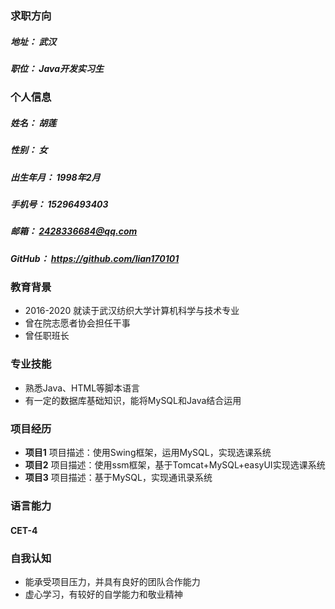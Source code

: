 ### 求职方向
##### 地址： 武汉
##### 职位： Java开发实习生

### 个人信息
##### 姓名： 胡莲
##### 性别： 女
##### 出生年月： 1998年2月
##### 手机号： 15296493403
##### 邮箱： 2428336684@qq.com
##### GitHub： https://github.com/lian170101

### 教育背景
- 2016-2020 就读于武汉纺织大学计算机科学与技术专业
- 曾在院志愿者协会担任干事
- 曾任职班长

### 专业技能
- 熟悉Java、HTML等脚本语言
- 有一定的数据库基础知识，能将MySQL和Java结合运用

### 项目经历
- **项目1**
项目描述：使用Swing框架，运用MySQL，实现选课系统
- **项目2**
项目描述：使用ssm框架，基于Tomcat+MySQL+easyUI实现选课系统
- **项目3**
项目描述：基于MySQL，实现通讯录系统

### 语言能力
#### CET-4

### 自我认知
- 能承受项目压力，并具有良好的团队合作能力
- 虚心学习，有较好的自学能力和敬业精神

